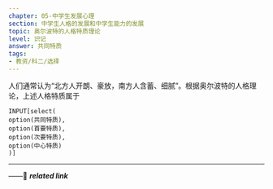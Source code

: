 ```yaml
---
chapter: 05-中学生发展心理
section: 中学生人格的发展和中学生能力的发展
topic: 奥尔波特的人格特质理论
level: 识记
answer: 共同特质
tags:
- 教资/科二/选择
---
```


人们通常认为“北方人开朗、豪放，南方人含蓄、细腻”。根据奥尔波特的人格理论，上述人格特质属于

```meta-bind
INPUT[select(
option(共同特质),
option(首要特质),
option(次要特质),
option(中心特质)
)]
```

---
——🔗 ***related link***